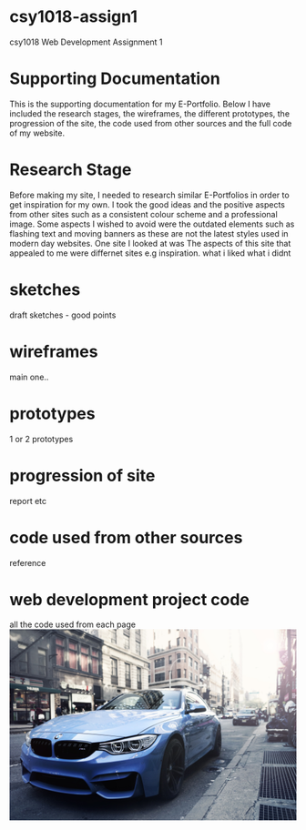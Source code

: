 # csy1018-assign1
csy1018 Web Development Assignment 1
# Supporting Documentation
This is the supporting documentation for my E-Portfolio. Below I have included the research stages, the wireframes, the different prototypes, the progression of the site, the code used from other sources and the full code of my website.
# Research Stage
Before making my site, I needed to research similar E-Portfolios in order to get inspiration for my own. I took the good ideas and the positive aspects from other sites such as a consistent colour scheme and a professional image. Some aspects I wished to avoid were the outdated elements such as flashing text and moving banners as these are not the latest styles used in modern day websites.
One site I looked at was
The aspects of this site that appealed to me were 
differnet sites e.g inspiration.
what i liked what i didnt
# sketches
draft sketches - good points
# wireframes
main one..
# prototypes
1 or 2 prototypes
# progression of site
report etc
# code used from other sources
reference
# web development project code
all the code used from each page
![](image/bmw.jpg)
